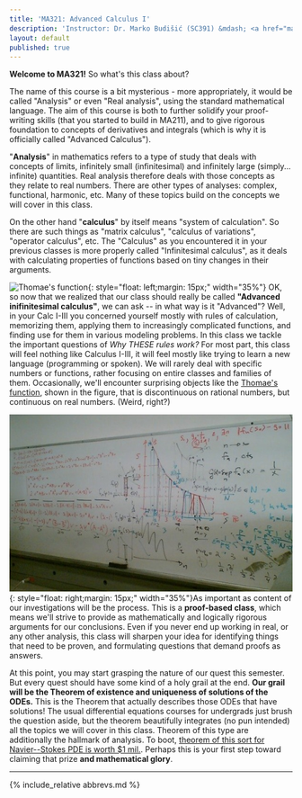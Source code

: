```yaml
---
title: 'MA321: Advanced Calculus I'
description: 'Instructor: Dr. Marko Budišić (SC391) &mdash; <a href="mailto:marko@clarkson.edu">marko@clarkson.edu</a> &mdash; MoWeFr 3-3.50p  (SC340) &mdash; Text: Lebl, Basic Analysis I'
layout: default
published: true
---
```


**Welcome to MA321!** So what's this class about?

The name of this course is a bit mysterious - more appropriately, it would be called "Analysis" or even "Real analysis", using the standard mathematical language. The aim of this course is both to further solidify your proof-writing skills (that you started to build in MA211), and to give rigorous foundation to concepts of derivatives and integrals (which is why it is officially called "Advanced Calculus").

"**Analysis**" in mathematics refers to a type of study that deals with concepts of limits, infinitely small (infinitesimal) and infinitely large (simply... infinite) quantities. Real analysis therefore deals with those concepts as they relate to real numbers. There are other types of analyses: complex, functional, harmonic, etc. Many of these topics build on the concepts we will cover in this class.

On the other hand "**calculus**" by itself means "system of calculation". So there are such things as "matrix calculus", "calculus of variations", "operator calculus", etc. The "Calculus" as you encountered it in your previous classes is more properly called "Infinitesimal calculus", as it deals with calculating properties of functions based on tiny changes in their arguments.

![](https://upload.wikimedia.org/wikipedia/commons/1/15/Thomae_function_%280%2C1%29.svg "Thomae's function"){: style="float: left;margin: 15px;" width="35%"} OK, so now that we realized that our class should really be called **"Advanced inifinitesimal calculus"**, we can ask -- in what way is it "Advanced"? Well, in your Calc I-III you concerned yourself mostly with rules of calculation, memorizing them, applying them to increasingly complicated functions, and finding use for them in various modeling problems. In this class we tackle the important questions of *Why THESE rules work?* For most part, this class will feel nothing like Calculus I-III, it will feel mostly like trying to learn a new language (programming or spoken). We will rarely deal with specific numbers or functions, rather focusing on entire classes and families of them. Occasionally, we'll encounter surprising objects like the [Thomae's function](https://en.wikipedia.org/wiki/Thomae%27s_function), shown in the figure, that is discontinuous on rational numbers, but continuous on real numbers. (Weird, right?)

![](./img/whiteboard.jpg "Dr. B working out his real analysis homework about 10 years ago"){: style="float: right;margin: 15px;" width="35%"}As important as content of our investigations will be the process. This is a **proof-based class**, which means we'll strive to provide as mathematically and logically rigorous arguments for our conclusions. Even if you never end up working in real, or any other analysis, this class will sharpen your idea for identifying things that need to be proven, and formulating questions that demand proofs as answers.

At this point, you may start grasping the nature of our quest this semester. But every quest should have some kind of a holy grail at the end. **Our grail will be the Theorem of existence and uniqueness of solutions of the ODEs.** This is the Theorem that actually describes those ODEs that have solutions! The usual differential equations courses for undergrads just brush the question aside, but the theorem beautifully integrates (no pun intended) all the topics we will cover in this class. Theorem of this type are additionally the hallmark of analysis. To boot, [theorem of this sort for Navier--Stokes PDE is worth $1 mil.](http://theconversation.com/millennium-prize-the-navier-stokes-existence-and-uniqueness-problem-4244). Perhaps this is your first step toward claiming that prize **and mathematical glory**.


---

{% include_relative abbrevs.md %}
